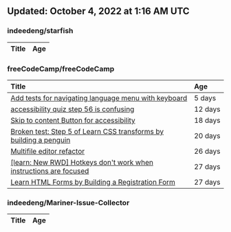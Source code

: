 ## Updated: October 4, 2022 at 1:16 AM UTC


### indeedeng/starfish
|**Title**|**Age**|
|:----|:----|


### freeCodeCamp/freeCodeCamp
|**Title**|**Age**|
|:----|:----|
|[Add tests for navigating language menu with keyboard](https://github.com/freeCodeCamp/freeCodeCamp/issues/47649)|5&nbsp;days|
|[accessibility quiz step 56 is confusing](https://github.com/freeCodeCamp/freeCodeCamp/issues/47588)|12&nbsp;days|
|[Skip to content Button for accessibility](https://github.com/freeCodeCamp/freeCodeCamp/issues/47523)|18&nbsp;days|
|[Broken test: Step 5 of Learn CSS transforms by building a penguin](https://github.com/freeCodeCamp/freeCodeCamp/issues/47513)|20&nbsp;days|
|[Multifile editor refactor](https://github.com/freeCodeCamp/freeCodeCamp/issues/47467)|26&nbsp;days|
|[[learn: New RWD] Hotkeys don't work when instructions are focused ](https://github.com/freeCodeCamp/freeCodeCamp/issues/47457)|27&nbsp;days|
|[Learn HTML Forms by Building a Registration Form](https://github.com/freeCodeCamp/freeCodeCamp/issues/47456)|27&nbsp;days|


### indeedeng/Mariner-Issue-Collector
|**Title**|**Age**|
|:----|:----|